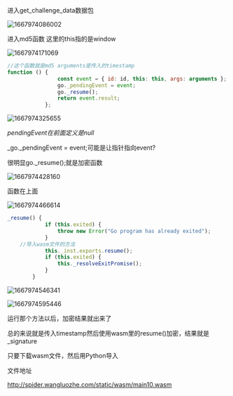 进入get_challenge_data数据包

![1667974086002](C:\Users\konata\AppData\Roaming\Typora\typora-user-images\1667974086002.png)

进入md5函数   这里的this指的是window

![1667974171069](C:\Users\konata\AppData\Roaming\Typora\typora-user-images\1667974171069.png)

```javascript
//这个函数就是md5 arguments是传入的timestamp
function () {
				const event = { id: id, this: this, args: arguments };
				go._pendingEvent = event;
				go._resume();
				return event.result;
			};
```

![1667974325655](C:\Users\konata\AppData\Roaming\Typora\typora-user-images\1667974325655.png)

_pendingEvent在前面定义是null_

_go._pendingEvent = event;可能是让指针指向event?

很明显go._resume();就是加密函数

![1667974428160](C:\Users\konata\AppData\Roaming\Typora\typora-user-images\1667974428160.png)

函数在上面

![1667974466614](C:\Users\konata\AppData\Roaming\Typora\typora-user-images\1667974466614.png)

```javascript
_resume() {
			if (this.exited) {
				throw new Error("Go program has already exited");
			}
    //导入wasm文件的方法
			this._inst.exports.resume();
			if (this.exited) {
				this._resolveExitPromise();
			}
		}

```

![1667974546341](C:\Users\konata\AppData\Roaming\Typora\typora-user-images\1667974546341.png)

![1667974595446](C:\Users\konata\AppData\Roaming\Typora\typora-user-images\1667974595446.png)

运行那个方法以后，加密结果就出来了



总的来说就是传入timestamp然后使用wasm里的resume()加密，结果就是_signature

只要下载wasm文件，然后用Python导入

文件地址

 http://spider.wangluozhe.com/static/wasm/main10.wasm 

